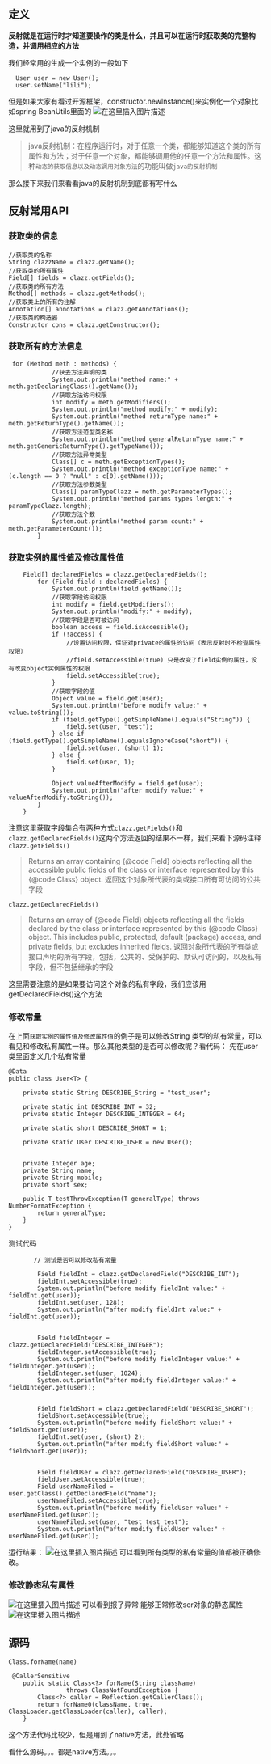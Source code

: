 

## 定义
**反射就是在运行时才知道要操作的类是什么，并且可以在运行时获取类的完整构造，并调用相应的方法**

我们经常用的生成一个实例的一般如下
```
  User user = new User();
  user.setName("lili");
```
但是如果大家有看过开源框架，constructor.newInstance()来实例化一个对象比如spring BeanUtils里面的
![在这里插入图片描述](https://img-blog.csdnimg.cn/20190617195626111.png?x-oss-process=image/watermark,type_ZmFuZ3poZW5naGVpdGk,shadow_10,text_aHR0cHM6Ly9ibG9nLmNzZG4ubmV0L1kxODYzMDI0Njc5MzE5NDUzMA==,size_16,color_FFFFFF,t_70)

这里就用到了java的反射机制
> java反射机制：在程序运行时，对于任意一个类，都能够知道这个类的所有属性和方法；对于任意一个对象，都能够调用他的任意一个方法和属性。这种`动态的获取信息以及动态调用对象方法`的功能叫做`java的反射机制`

那么接下来我们来看看java的反射机制到底都有写什么
## 反射常用API
### 获取类的信息
```
//获取类的名称
String clazzName = clazz.getName();
//获取类的所有属性
Field[] fields = clazz.getFields();
//获取类的所有方法
Method[] methods = clazz.getMethods();
//获取类上的所有的注解
Annotation[] annotations = clazz.getAnnotations();
//获取类的构造器
Constructor cons = clazz.getConstructor();
```

### 获取所有的方法信息
```
 for (Method meth : methods) {
            //获去方法声明的类
            System.out.println("method name:" + meth.getDeclaringClass().getName());
            //获取方法访问权限
            int modify = meth.getModifiers();
            System.out.println("method modify:" + modify);
            System.out.println("method returnType name:" + meth.getReturnType().getName());
            //获取方法范型类名称
            System.out.println("method generalReturnType name:" + meth.getGenericReturnType().getTypeName());
            //获取方法异常类型
            Class[] c = meth.getExceptionTypes();
            System.out.println("method exceptionType name:" + (c.length == 0 ? "null" : c[0].getName()));
            //获取方法参数类型
            Class[] paramTypeClazz = meth.getParameterTypes();
            System.out.println("method params types length:" + paramTypeClazz.length);
            //获取方法个数
            System.out.println("method param count:" + meth.getParameterCount());
        }
```


### 获取实例的属性值及修改属性值

```
    Field[] declaredFields = clazz.getDeclaredFields();
        for (Field field : declaredFields) {
            System.out.println(field.getName());
            //获取字段访问权限
            int modify = field.getModifiers();
            System.out.println("modify:" + modify);
            //获取字段是否可被访问
            boolean access = field.isAccessible();
            if (!access) {
                //设置访问权限，保证对private的属性的访问（表示反射时不检查属性权限）
                //field.setAccessible(true) 只是改变了field实例的属性，没有改变object实例属性的权限
                field.setAccessible(true);
            }
            //获取字段的值
            Object value = field.get(user);
            System.out.println("before modify value:" + value.toString());
            if (field.getType().getSimpleName().equals("String")) {
                field.set(user, "test");
            } else if (field.getType().getSimpleName().equalsIgnoreCase("short")) {
                field.set(user, (short) 1);
            } else {
                field.set(user, 1);
            }

            Object valueAfterModify = field.get(user);
            System.out.println("after modify value:" + valueAfterModify.toString());
        }
    }
```

注意这里获取字段集合有两种方式`clazz.getFields()`和`clazz.getDeclaredFields()`这两个方法返回的结果不一样，我们来看下源码注释
`clazz.getFields()`
>Returns an array containing {@code Field} objects reflecting all the accessible public fields of the class or interface represented by this {@code Class} object.
>返回这个对象所代表的类或接口所有可访问的公共字段

`clazz.getDeclaredFields()`
>Returns an array of {@code Field} objects reflecting all the fields declared by the class or interface represented by this {@code Class} object. This includes public, protected, default (package) access, and private fields, but excludes inherited fields.
>返回对象所代表的所有类或接口声明的所有字段，包括，公共的、受保护的、默认可访问的，以及私有字段，但不包括继承的字段

这里需要注意的是如果要访问这个对象的私有字段，我们应该用getDeclaredFields()这个方法

### 修改常量
在上面`获取实例的属性值及修改属性值`的例子是可以修改String 类型的私有常量，可以看见和修改私有属性一样。那么其他类型的是否可以修改呢？看代码：
先在user类里面定义几个私有常量
```
@Data
public class User<T> {

    private static String DESCRIBE_String = "test_user";

    private static int DESCRIBE_INT = 32;
    private static Integer DESCRIBE_INTEGER = 64;

    private static short DESCRIBE_SHORT = 1;

    private static User DESCRIBE_USER = new User();


    private Integer age;
    private String name;
    private String mobile;
    private short sex;

    public T testThrowException(T generalType) throws NumberFormatException {
        return generalType;
    }
}
```
测试代码
```
       // 测试是否可以修改私有常量

        Field fieldInt = clazz.getDeclaredField("DESCRIBE_INT");
        fieldInt.setAccessible(true);
        System.out.println("before modify fieldInt value:" + fieldInt.get(user));
        fieldInt.set(user, 128);
        System.out.println("after modify fieldInt value:" + fieldInt.get(user));


        Field fieldInteger = clazz.getDeclaredField("DESCRIBE_INTEGER");
        fieldInteger.setAccessible(true);
        System.out.println("before modify fieldInteger value:" + fieldInteger.get(user));
        fieldInteger.set(user, 1024);
        System.out.println("after modify fieldInteger value:" + fieldInteger.get(user));


        Field fieldShort = clazz.getDeclaredField("DESCRIBE_SHORT");
        fieldShort.setAccessible(true);
        System.out.println("before modify fieldShort value:" + fieldShort.get(user));
        fieldInt.set(user, (short) 2);
        System.out.println("after modify fieldShort value:" + fieldShort.get(user));


        Field fieldUser = clazz.getDeclaredField("DESCRIBE_USER");
        fieldUser.setAccessible(true);
        Field userNameFiled = user.getClass().getDeclaredField("name");
        userNameFiled.setAccessible(true);
        System.out.println("before modify fieldUser value:" + userNameFiled.get(user));
        userNameFiled.set(user, "test test test");
        System.out.println("after modify fieldUser value:" + userNameFiled.get(user));

```
运行结果：
![在这里插入图片描述](https://img-blog.csdnimg.cn/2019061719541250.png?x-oss-process=image/watermark,type_ZmFuZ3poZW5naGVpdGk,shadow_10,text_aHR0cHM6Ly9ibG9nLmNzZG4ubmV0L1kxODYzMDI0Njc5MzE5NDUzMA==,size_16,color_FFFFFF,t_70)
可以看到所有类型的私有常量的值都被正确修改。
### 修改静态私有属性
![在这里插入图片描述](https://img-blog.csdnimg.cn/20190617195437131.png?x-oss-process=image/watermark,type_ZmFuZ3poZW5naGVpdGk,shadow_10,text_aHR0cHM6Ly9ibG9nLmNzZG4ubmV0L1kxODYzMDI0Njc5MzE5NDUzMA==,size_16,color_FFFFFF,t_70)
可以看到报了异常
能够正常修改ser对象的静态属性
![在这里插入图片描述](https://img-blog.csdnimg.cn/20190617195507767.png?x-oss-process=image/watermark,type_ZmFuZ3poZW5naGVpdGk,shadow_10,text_aHR0cHM6Ly9ibG9nLmNzZG4ubmV0L1kxODYzMDI0Njc5MzE5NDUzMA==,size_16,color_FFFFFF,t_70)
## 源码
`Class.forName(name)`
```
 @CallerSensitive
    public static Class<?> forName(String className)
                throws ClassNotFoundException {
        Class<?> caller = Reflection.getCallerClass();
        return forName0(className, true, ClassLoader.getClassLoader(caller), caller);
    }
```
这个方法代码比较少，但是用到了native方法，此处省略

看什么源码。。。都是native方法。。。

